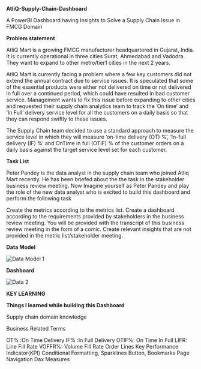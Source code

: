  **AtliQ-Supply-Chain-Dashboard**

A PowerBI Dashboard having Insights to Solve a Supply Chain Issue in FMCG Domain

**Problem statement**

AtliQ Mart is a growing FMCG manufacturer headquartered in Gujarat, India. It is currently operational in three cities Surat, Ahmedabad and Vadodra. They want to expand to other metro/tier1 cities in the next 2 years.

AtliQ Mart is currently facing a problem where a few key customers did not extend the annual contract due to service issues. It is speculated that some of the essential products were either not delivered on time or not delivered in full over a continued period, which could have resulted in bad customer service. Management wants to fix this issue before expanding to other cities and requested their supply chain analytics team to track the ’On time’ and ‘In Full’ delivery service level for all the customers on a daily basis so that they can respond swiftly to these issues.

The Supply Chain team decided to use a standard approach to measure the service level in which they will measure ‘on-time delivery (OT) %’, ‘In-full delivery (IF) %’ and OnTime in full (OTIF) % of the customer orders on a daily basis against the target service level set for each customer.

**Task List**

Peter Pandey is the data analyst in the supply chain team who joined Atliq Mart recently. He has been briefed about the the task in the stakeholder business review meeting. Now Imagine yourself as Peter Pandey and play the role of the new data analyst who is excited to build this dashboard and perform the following task

Create the metrics according to the metrics list. Create a dashboard according to the requirements provided by stakeholders in the business review meeting. You will be provided with the transcript of this business review meeting in the form of a comic. Create relevant insights that are not provided in the metric list/stakeholder meeting.

**Data Model**

![Data Model 1](https://user-images.githubusercontent.com/110961685/203830781-3a1c5442-ad61-4304-96ba-dc1b3e31ef9e.PNG)


**Dashboard**

![Data 2](https://user-images.githubusercontent.com/110961685/203833100-ca9b64c6-7a16-4173-9758-00f5d9083a7a.PNG)




**KEY LEARNING**

**Things I learned while building this Dashboard**

  Supply chain domain knowledge

  Business Related Terms
  
  OT% :On Time Delivery
  IF% :In Full Delivery
  OTIF%: On Time In Full
  LIFR:  Line Fill Rate
  VOFFR%: Volume Fill Rate
  Order Lines
  Key Performance Indicator(KPI)
  Conditional Formatting, Sparklines
  Button, Bookmarks
  Page Navigation
  Dax Measures 



